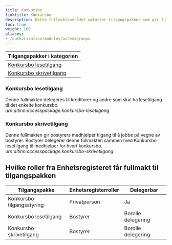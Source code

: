 ```yaml
---
title: Konkursbo
linktitle: Konkursbo
description: Dette fullmaktsområdet omfatter tilgangspakker som gir fullmakter til bosiden, med tjenester og ressurser som er aktuelle for bostyrer å benytte på vegne av debitor. Ved regelverksendringer eller innføring av nye digitale tjenester kan det bli endringer i tilganger som fullmaktene gir.
toc: true
weight: 100
aliases:
- /authorization/modules/accessgroups
---
```


|**Tilgangspakker i kategorien**|
|---|
|[Konkursbo lesetilgang](https://docs.altinn.studio/nb/authorization/what-do-you-get/accessgroups/accessgroups/konkursbo/#konkursbo-lesetilgang)|
|[Konkursbo skrivetilgang](https://docs.altinn.studio/nb/authorization/what-do-you-get/accessgroups/accessgroups/konkursbo/#konkursbo-skrivetilgang)|

### Konkursbo lesetilgang
Denne fullmakten delegeres til kreditorer og andre som skal ha lesetilgang til det enkelte konkursbo.  
*urn:altinn:accesspackage:konkursbo-lesetilgang*

### Konkursbo skrivetilgang
Denne fullmakten gir bostyrers medhjelper tilgang til å jobbe på vegne av bostyrer. Bostyrer delegerer denne fullmakten sammen med Konkursbo lesetilgang til medhjelper for hvert konkursbo.  
*urn:altinn:accesspackage:konkursbo-skrivetilgang*


## Hvilke roller fra Enhetsregisteret får fullmakt til tilgangspakken
|**Tilgangspakke**|**Enhetsregisterroller**|**Delegerbar**|
|---|---|---|
|Konkursbo tilgangsstyring|Privatperson|Ja|
|Konkursbo lesetilgang|Bostyrer|Borolle delegering|
|Konkursbo skrivetilgang|Bostyrer|Borolle delegering|
